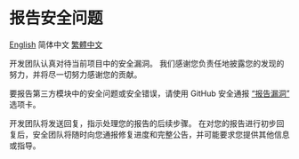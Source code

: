 # 报告安全问题

[English](SECURITY.md)
简体中文
[繁體中文](SECURITY_zh_TW.md)

开发团队认真对待当前项目中的安全漏洞。 我们感谢您负责任地披露您的发现的努力，并将尽一切努力感谢您的贡献。

要报告第三方模块中的安全问题或安全错误，请使用 GitHub 安全通报 [“报告漏洞”](https://github.com/wmkm0113/brain-jdk11/security/advisories/new) 选项卡。

开发团队将发送回复，指示处理您的报告的后续步骤。 在对您的报告进行初步回复后，安全团队将随时向您通报修复进度和完整公告，并可能要求您提供其他信息或指导。